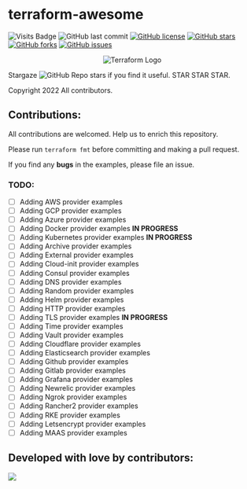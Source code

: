 # terraform-awesome

![Visits Badge](https://badges.pufler.dev/visits/ssbostan/terraform-awesome)
![GitHub last commit](https://img.shields.io/github/last-commit/ssbostan/terraform-awesome)
[![GitHub license](https://img.shields.io/github/license/ssbostan/terraform-awesome)](https://github.com/ssbostan/terraform-awesome/blob/master/LICENSE)
[![GitHub stars](https://img.shields.io/github/stars/ssbostan/terraform-awesome)](https://github.com/ssbostan/terraform-awesome/stargazers)
[![GitHub forks](https://img.shields.io/github/forks/ssbostan/terraform-awesome)](https://github.com/ssbostan/terraform-awesome/network)
[![GitHub issues](https://img.shields.io/github/issues/ssbostan/terraform-awesome)](https://github.com/ssbostan/terraform-awesome/issues)

<p align="center">
 <img alt="Terraform Logo" src="https://upload.wikimedia.org/wikipedia/commons/thumb/0/04/Terraform_Logo.svg/1280px-Terraform_Logo.svg.png">
</p>

Stargaze ![GitHub Repo stars](https://img.shields.io/github/stars/ssbostan/terraform-awesome?style=social) if you find it useful. STAR STAR STAR.

Copyright 2022 All contributors.

## Contributions:

All contributions are welcomed. Help us to enrich this repository.

Please run `terraform fmt` before committing and making a pull request.

If you find any **bugs** in the examples, please file an issue.

### TODO:

 - [ ] Adding AWS provider examples
 - [ ] Adding GCP provider examples
 - [ ] Adding Azure provider examples
 - [ ] Adding Docker provider examples **IN PROGRESS**
 - [ ] Adding Kubernetes provider examples **IN PROGRESS**
 - [ ] Adding Archive provider examples
 - [ ] Adding External provider examples
 - [ ] Adding Cloud-init provider examples
 - [ ] Adding Consul provider examples
 - [ ] Adding DNS provider examples
 - [ ] Adding Random provider examples
 - [ ] Adding Helm provider examples
 - [ ] Adding HTTP provider examples
 - [ ] Adding TLS provider examples **IN PROGRESS**
 - [ ] Adding Time provider examples
 - [ ] Adding Vault provider examples
 - [ ] Adding Cloudflare provider examples
 - [ ] Adding Elasticsearch provider examples
 - [ ] Adding Github provider examples
 - [ ] Adding Gitlab provider examples
 - [ ] Adding Grafana provider examples
 - [ ] Adding Newrelic provider examples
 - [ ] Adding Ngrok provider examples
 - [ ] Adding Rancher2 provider examples
 - [ ] Adding RKE provider examples
 - [ ] Adding Letsencrypt provider examples
 - [ ] Adding MAAS provider examples

## Developed with love by contributors:

<a><img src="https://contrib.rocks/image?repo=ssbostan/terraform-awesome"></a>
